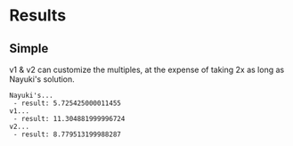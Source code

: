 # Results

## Simple

v1 & v2 can customize the multiples,
at the expense of taking 2x as long as Nayuki's solution.

```
Nayuki's...
 - result: 5.725425000011455
v1...
 - result: 11.304881999996724
v2...
 - result: 8.779513199988287
```
